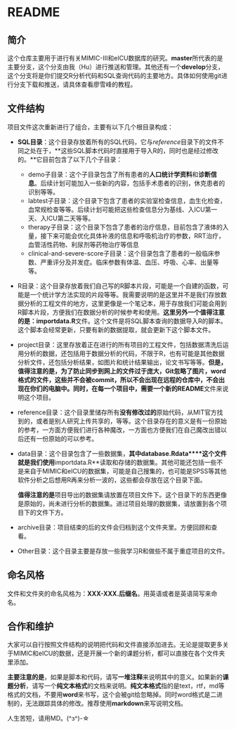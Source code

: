# README

## 简介

这个仓库主要用于进行有关MIMIC-III和eICU数据库的研究。**master**所代表的是主要分支，这个分支由我（Hu）进行推送和管理。其他还有一个**develop**分支，这个分支将是你们提交R分析代码和SQL查询代码的主要地方。具体如何使用git进行分支下载和推送，请具体查看廖雪峰的教程。



## 文件结构

项目文件这次重新进行了组合，主要有以下几个根目录构成：

- **SQL目录**：这个目录存放着所有的SQL代码，它与*reference*目录下的文件不同之处在于，**这些SQL脚本代码时直接用于导入R的，同时也是经过修改的。**它目前包含了以下几个子目录：

  - demo子目录：这个子目录包含了所有患者的**人口统计学资料**和**诊断信息**。后续计划可能加入一些新的内容，包括手术患者的识别，休克患者的识别等等。
  - labtest子目录：这个目录下包含了患者的实验室检查信息，血生化检查，血常规检查等等。后续计划可能把这些检查信息分为基线、入ICU第一天、入ICU第二天等等。
  - therapy子目录：这个目录下包含了患者的治疗信息，目前包含了液体的入量，接下来可能会优化具体补液的信息和呼吸机治疗的参数，RRT治疗，血管活性药物、利尿剂等药物治疗等信息
  - clinical-and-severe-score子目录：这个目录包含了患者的一般临床参数、严重评分及并发症。临床参数有体温、血压、呼吸、心率、出量等等。

- R目录：这个目录存放着我们自己写的R脚本片段，可能是一个自建的函数，可能是一个统计学方法实现的片段等等。我需要说明的是这里并不是我们存放数据分析的工程文件的地方，这里更像是一个笔记本，用于存放我们可能会用到R脚本片段，方便我们在数据分析的时候参考和使用。**这里另外一个值得注意的是：importdata.R**文件。这个文件是将SQL脚本查询的数据导入R的脚本。这个脚本会经常更新，只要有新的数据提取，就会更新下这个脚本文件。

- project目录：这里存放着正在进行的所有项目的工程文件，包括数据清洗后运用分析的数据，还包括用于数据分析的代码，不限于R，也有可能是其他数据分析文件，还包括分析结果，如图片和统计结果输出，论文书写等等。**但是，值得注意的是，为了防止同步到网上的文件过于庞大，Git忽略了图片，word格式的文件，这些并不会被commit，所以不会出现在远程的仓库中，不会出现在你们的电脑中。**同时，在每一个项目中，需要一个新的**README**文件来说明这个项目。

- reference目录：这个目录里储存所有**没有修改过的**原始代码，从MIT官方找到的，或者是别人研究上传共享的，等等。这个目录存在的意义是有一份原始的参考，一方面方便我们进行各种魔改，一方面也方便我们在自己魔改出错以后还有一份原始的可以参考。

- data目录：这个目录包含了一些数据集，**其中database.Rdata****这个文件就是我们使用**importdata.R**读取和存储的数据集。其他可能还包括一些不是来自于MIMIC和eICU的数据集，可能是自己搜集的，也可能是SPSS等其他软件分析之后想用R再来分析一波的，这些都会存放在这个目录下面。

  **值得注意的是**项目导出的数据集请放置在项目文件下。这个目录下的东西更像是原始的，尚未进行分析的数据集。进过项目处理的数据集，请放置到各个项目下的文件下方。

- archive目录：项目结束的后的文件会归档到这个文件夹里。方便回顾和查看。

- Other目录：这个目录主要是存放一些我学习R和做些不属于重症项目的文件。



## 命名风格

文件和文件夹的命名风格为：**XXX-XXX.后缀名**。用英语或者是英语简写来命名。



## 合作和维护

大家可以自行按照文件结构的说明把代码和文件直接添加进去。无论是提取更多关于MIMIC和eICU的数据，还是开展一个新的课题分析，都可以直接在各个文件夹里添加。

**主要注意的是**，如果是脚本和代码，请写**一堆注释**来说明其中的意义。如果新的**课题分析**，请写一个**纯文本格式**的文档来说明。**纯文本格式**指的是text，rtf，md等格式的文档，不要用**word**来书写，这个会被git给忽略掉。同时word格式是二进制的，无法跟踪具体的修改。推荐使用**markdown**来写说明文档。

人生苦短，请用MD。(\^з^)-☆